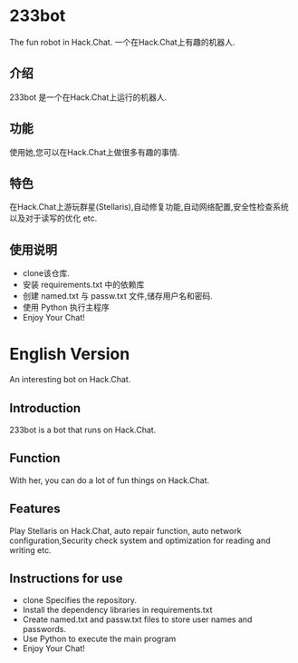 # 233bot
The fun robot in Hack.Chat.
一个在Hack.Chat上有趣的机器人.
## 介绍
233bot 是一个在Hack.Chat上运行的机器人.
## 功能
使用她,您可以在Hack.Chat上做很多有趣的事情.
## 特色
在Hack.Chat上游玩群星(Stellaris),自动修复功能,自动网络配置,安全性检查系统以及对于读写的优化 etc.
## 使用说明
- clone该仓库.
- 安装 requirements.txt 中的依赖库
- 创建 named.txt 与 passw.txt 文件,储存用户名和密码.
- 使用 Python 执行主程序
- Enjoy Your Chat!
# English Version
An interesting bot on Hack.Chat.
## Introduction
233bot is a bot that runs on Hack.Chat.
## Function
With her, you can do a lot of fun things on Hack.Chat.
## Features
Play Stellaris on Hack.Chat, auto repair function, auto network configuration,Security check system and optimization for reading and writing etc.
## Instructions for use
- clone Specifies the repository.
- Install the dependency libraries in requirements.txt
- Create named.txt and passw.txt files to store user names and passwords.
- Use Python to execute the main program
- Enjoy Your Chat!
